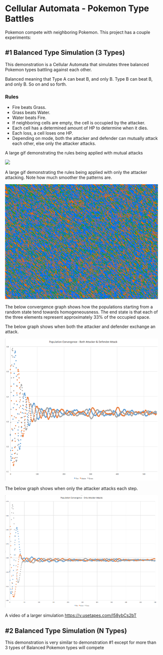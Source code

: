 # Cellular Automata - Pokemon Type Battles


Pokemon compete with neighboring Pokemon. This project has a couple experiments:

## #1 Balanced Type Simulation (3 Types)

This demonstration is a Cellular Automata that simulates three balanced Pokemon types battling against each other. 

Balanced meaning that Type A can beat B, and only B. Type B can beat B, and only B. So on and so forth. 

### Rules 

- Fire beats Grass.
- Grass beats Water.
- Water beats Fire.
- If neighboring cells are empty, the cell is occupied by the attacker.
- Each cell has a determined amount of HP to determine when it dies.
- Each loss, a cell loses one HP.
- Depending on mode, both the attacker and defender can mutually attack each other, else only the attacker attacks.

A large gif demonstrating the rules being applied with mutual attacks

![](data/fire_water_grass_large_mutual_attacks.gif?raw=true)

A large gif demonstrating the rules being applied with only the attacker attacking. Note how much smoother the patterns are.

![](data/fire_water_grass_large_only_attacker_attacks.gif?raw=true)

The below convergence graph shows how the populations starting from a random state tend towards homogeneousness. The end state is that each of the three elements represent approximately 33% of the occupied space.

The below graph shows when both the attacker and defender exchange an attack.

![](data/fire_water_grass_convergence_mutual_attacks.png?raw=true)

The below graph shows when only the attacker attacks each step.

![](data/fire_water_grass_convergence_only_attacker_attacks.png?raw=true)

A video of a larger simulation
https://v.usetapes.com/l58ybCs2bT


## #2 Balanced Type Simulation (N Types)

This demonstration is very similar to demonstration #1 except for more than 3 types of Balanced Pokemon types will compete

